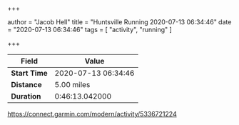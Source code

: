 +++

author = "Jacob Hell"
title = "Huntsville Running 2020-07-13 06:34:46"
date = "2020-07-13 06:34:46"
tags = [
    "activity", "running"
]

+++

<!--more-->

|Field  |Value  |
|--- | --- |
|**Start Time**|2020-07-13 06:34:46|
|**Distance**|5.00 miles|
|**Duration**|0:46:13.042000|

https://connect.garmin.com/modern/activity/5336721224